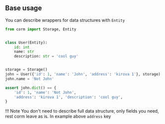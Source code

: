 ## Base usage

You can describe wrappers for data structures with `Entity`

```python
from corm import Storage, Entity


class User(Entity):
    id: int
    name: str
    description: str = 'cool guy'


storage = Storage()
john = User({'id': 1, 'name': 'John', 'address': 'kirova 1'}, storage)
john.name = 'Not John'

assert john.dict() == {
    'id': 1, 'name': 'Not John',
    'address': 'kirova 1', 'description': 'cool guy',
}
```

!!! Note
    You don't need to describe full data structure, only fields you need, rest corm leave as is. In example above `address` key
